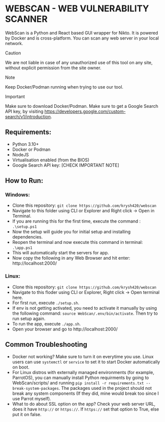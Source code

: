 # WEBSCAN - WEB VULNERABILITY SCANNER
WebScan is a Python and React based GUI wrapper for Nikto. It is powered by Docker and is cross-platform. You can scan any web server in your local network.

> [!CAUTION]
> We are not liable in case of any unauthorized use of this tool on any site, without explicit permission from the site owner.

> [!NOTE]
> Keep Docker/Podman running when trying to use our tool.

> [!IMPORTANT]
> Make sure to download Docker/Podman.
> Make sure to get a Google Search API key, by visiting https://developers.google.com/custom-search/v1/introduction.

## Requirements:
- Python 3.10+
- Docker or Podman
- NodeJS
- Virtualisation enabled (from the BIOS)
- Google Search API key: [CHECK IMPORTANT NOTE]

## How to Run:
### Windows:
- Clone this repository:
  `git clone https://github.com/krysh420/webscan`
- Navigate to this folder using CLI or Explorer and Right click -> Open in Terminal.
- If you are running this for the first time, execute the command :
  `.\setup.ps1`
- Now the setup will guide you for initial setup and installing dependencies.
- Reopen the terminal and now execute this command in terminal: `.\app.ps1`
- This will automatically start the servers for app. 
- Now copy the following in any Web Browser and hit enter:
            http://localhost:2000/

### Linux:
- Clone this repository:
   `git clone https://github.com/krysh420/webscan`
- Navigate to this floder using CLI or Explorer, Right click -> Open terminal here.
- For first run, execute `./setup.sh`.
- If env is not getting activated, you need to activate it manually by using the following command: `source WebScan/.env/bin/activate`. Then try to run setup again.
- To run the app, execute `./app.sh`.
- Open your browser and go to http://localhost:2000/

## Common Troubleshooting
- Docker not working? Make sure to turn it on everytime you use. Linux users can use `systemctl` or `service` to set it to start Docker automatically on boot.
- For Linux distros with externally managed environments (for example, ParrotOS), you can manually install Python requirments by going to WebScan/scripts/ and running `pip install -r requirements.txt --break-system-packages`. The packages used in the project should not break any system components (If they did, mine would break too since I use Parrot myself).
- What to do about SSL option on the app? Check your web server URL, does it have `http://` or `https://`. If `https://` set that option to True, else put it on false.
